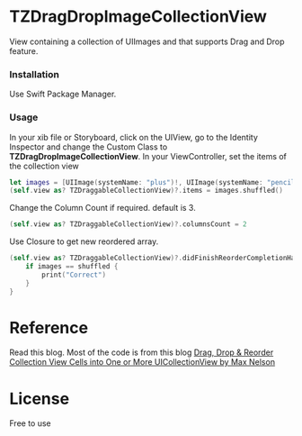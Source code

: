 # TZDragDropImageCollectionView

View containing a collection of UIImages and that supports Drag and Drop feature. 

### Installation
Use Swift Package Manager.

### Usage
 In your xib file or Storyboard, click on the UIView, go to the Identity Inspector and change the Custom Class to **TZDragDropImageCollectionView**.
 In your ViewController, set the items of the collection view
```swift
let images = [UIImage(systemName: "plus")!, UIImage(systemName: "pencil")!, UIImage(systemName: "trash")!, UIImage(systemName: "folder")!]
(self.view as? TZDraggableCollectionView)?.items = images.shuffled()
```
Change the Column Count if required. default is 3.
```swift
(self.view as? TZDraggableCollectionView)?.columnsCount = 2
```

Use Closure to get new reordered array.
```swift
(self.view as? TZDraggableCollectionView)?.didFinishReorderCompletionHandler = { shuffled in
    if images == shuffled {
        print("Correct")
    }
}
```

# Reference
Read this blog. Most of the code is from this blog
[Drag, Drop & Reorder Collection View Cells into One or More UICollectionView by Max Nelson](https://medium.com/hackernoon/how-to-drag-drop-uicollectionview-cells-by-utilizing-dropdelegate-and-dragdelegate-6e3512327202)

# License
Free to use


